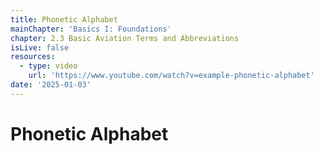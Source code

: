 ```yaml
---
title: Phonetic Alphabet
mainChapter: 'Basics I: Foundations'
chapter: 2.3 Basic Aviation Terms and Abbreviations
isLive: false
resources:
  - type: video
    url: 'https://www.youtube.com/watch?v=example-phonetic-alphabet'
date: '2025-01-03'
---
```


# Phonetic Alphabet
